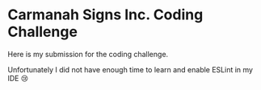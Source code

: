 # Carmanah Signs Inc. Coding Challenge

Here is my submission for the coding challenge.

Unfortunately I did not have enough time to learn and enable ESLint in my IDE 😢
